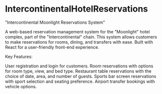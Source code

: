 # IntercontinentalHotelReservations
"Intercontinental Moonlight Reservations System"

A web-based reservation management system for the "Moonlight" hotel complex, part of the "Intercontinental" chain. This system allows customers to make reservations for rooms, dining, and transfers with ease. Built with React for a user-friendly front-end experience.

Key Features:

User registration and login for customers.
Room reservations with options for room type, view, and bed type.
Restaurant table reservations with the choice of date, area, and number of guests.
Sports bar screen reservations with sport selection and seating preference.
Airport transfer bookings with vehicle options.
